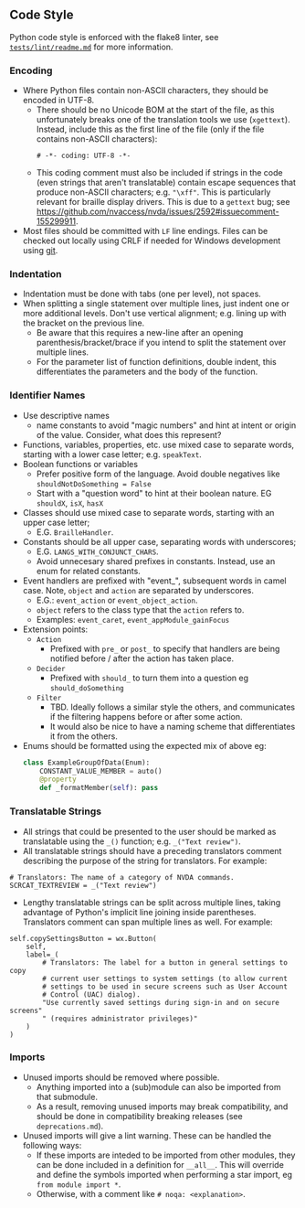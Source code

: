 ## Code Style

Python code style is enforced with the flake8 linter, see
[`tests/lint/readme.md`](https://github.com/nvaccess/nvda/tree/master/tests/lint)
for more information.

### Encoding
* Where Python files contain non-ASCII characters, they should be encoded in UTF-8.
    * There should be no Unicode BOM at the start of the file, as this unfortunately breaks one of
      the translation tools we use (`xgettext`).
      Instead, include this as the first line of the file (only if the file contains non-ASCII
      characters):
        ```
        # -*- coding: UTF-8 -*-
        ```
    * This coding comment must also be included if strings in the code (even strings that aren't
      translatable) contain escape sequences that produce non-ASCII characters; e.g. `"\xff"`.
      This is particularly relevant for braille display drivers.
      This is due to a `gettext` bug; see
      https://github.com/nvaccess/nvda/issues/2592#issuecomment-155299911.
* Most files should be committed with `LF` line endings.
Files can be checked out locally using CRLF if needed for Windows development using [git](https://git-scm.com/book/en/v2/Customizing-Git-Git-Configuration#_core_autocrlf).

### Indentation
* Indentation must be done with tabs (one per level), not spaces.
* When splitting a single statement over multiple lines, just indent one or more additional levels.
  Don't use vertical alignment; e.g. lining up with the bracket on the previous line.
  - Be aware that this requires a new-line after an opening parenthesis/bracket/brace if you intend
    to split the statement over multiple lines.
  - For the parameter list of function definitions, double indent, this differentiates the
    parameters and the body of the function.

### Identifier Names
* Use descriptive names
  - name constants to avoid "magic numbers" and hint at intent or origin of the value.
    Consider, what does this represent?
* Functions, variables, properties, etc. use mixed case to separate words, starting with a lower
  case letter; e.g. `speakText`.
* Boolean functions or variables
  - Prefer positive form of the language.
    Avoid double negatives like `shouldNotDoSomething = False`
  - Start with a "question word" to hint at their boolean nature. EG `shouldX`, `isX`, `hasX`
* Classes should use mixed case to separate words, starting with an upper case letter;
  - E.G. `BrailleHandler`.
* Constants should be all upper case, separating words with underscores;
  - E.G. `LANGS_WITH_CONJUNCT_CHARS`.
  - Avoid unnecesary shared prefixes in constants. Instead, use an enum for related constants.
* Event handlers are prefixed with "event_", subsequent words in camel case.
  Note, `object` and `action` are separated by underscores.
  - E.G.: `event_action` or `event_object_action`.
  - `object` refers to the class type that the `action` refers to.
  - Examples: `event_caret`, `event_appModule_gainFocus`
* Extension points:
  * `Action`
    - Prefixed with `pre_` or `post_` to specify that handlers are being notified before / after the
      action has taken place.
  * `Decider`
    - Prefixed with `should_` to turn them into a question eg `should_doSomething`
  * `Filter`
    - TBD. Ideally follows a similar style the others, and communicates if the filtering happens
      before or after some action.
    - It would also be nice to have a naming scheme that differentiates it from the others.
* Enums should be formatted using the expected mix of above eg:
  ```python
  class ExampleGroupOfData(Enum):
      CONSTANT_VALUE_MEMBER = auto()
      @property
      def _formatMember(self): pass
  ```

### Translatable Strings
* All strings that could be presented to the user should be marked as translatable using the `_()`
  function; e.g. `_("Text review")`.
* All translatable strings should have a preceding translators comment describing the purpose of the
  string for translators. For example:
```
# Translators: The name of a category of NVDA commands.
SCRCAT_TEXTREVIEW = _("Text review")
```
* Lengthy translatable strings can be split across multiple lines, taking advantage of Python's
  implicit line joining inside parentheses.
  Translators comment can span multiple lines as well.
  For example:
```
self.copySettingsButton = wx.Button(
	self,
	label=_(
		# Translators: The label for a button in general settings to copy
		# current user settings to system settings (to allow current
		# settings to be used in secure screens such as User Account
		# Control (UAC) dialog).
		"Use currently saved settings during sign-in and on secure screens"
		" (requires administrator privileges)"
	)
)
```

### Imports
* Unused imports should be removed where possible.
  - Anything imported into a (sub)module can also be imported from that submodule.
  - As a result, removing unused imports may break compatibility, and should be done in compatibility breaking releases (see `deprecations.md`).
* Unused imports will give a lint warning. These can be handled the following ways: 
  - If these imports are inteded to be imported from other modules, they can be done included in a definition for `__all__`. This will override and define the symbols imported when performing a star import, eg `from module import *`.
  - Otherwise, with a comment like `# noqa: <explanation>`.
